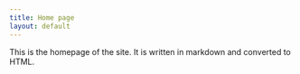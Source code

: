 ```yaml
---
title: Home page
layout: default
---
```

This is the homepage of the site. It is written in markdown and converted to HTML.
